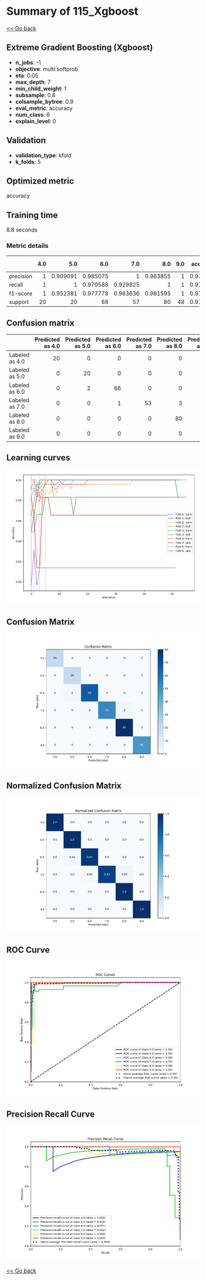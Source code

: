 # Summary of 115_Xgboost

[<< Go back](../README.md)


## Extreme Gradient Boosting (Xgboost)
- **n_jobs**: -1
- **objective**: multi:softprob
- **eta**: 0.05
- **max_depth**: 7
- **min_child_weight**: 1
- **subsample**: 0.8
- **colsample_bytree**: 0.9
- **eval_metric**: accuracy
- **num_class**: 6
- **explain_level**: 0

## Validation
 - **validation_type**: kfold
 - **k_folds**: 5

## Optimized metric
accuracy

## Training time

8.8 seconds

### Metric details
|           |   4.0 |       5.0 |       6.0 |       7.0 |       8.0 |   9.0 |   accuracy |   macro avg |   weighted avg |   logloss |
|:----------|------:|----------:|----------:|----------:|----------:|------:|-----------:|------------:|---------------:|----------:|
| precision |     1 |  0.909091 |  0.985075 |  1        |  0.963855 |     1 |   0.979522 |    0.976337 |       0.980462 |   1.50502 |
| recall    |     1 |  1        |  0.970588 |  0.929825 |  1        |     1 |   0.979522 |    0.983402 |       0.979522 |   1.50502 |
| f1-score  |     1 |  0.952381 |  0.977778 |  0.963636 |  0.981595 |     1 |   0.979522 |    0.979232 |       0.979493 |   1.50502 |
| support   |    20 | 20        | 68        | 57        | 80        |    48 |   0.979522 |  293        |     293        |   1.50502 |


## Confusion matrix
|                |   Predicted as 4.0 |   Predicted as 5.0 |   Predicted as 6.0 |   Predicted as 7.0 |   Predicted as 8.0 |   Predicted as 9.0 |
|:---------------|-------------------:|-------------------:|-------------------:|-------------------:|-------------------:|-------------------:|
| Labeled as 4.0 |                 20 |                  0 |                  0 |                  0 |                  0 |                  0 |
| Labeled as 5.0 |                  0 |                 20 |                  0 |                  0 |                  0 |                  0 |
| Labeled as 6.0 |                  0 |                  2 |                 66 |                  0 |                  0 |                  0 |
| Labeled as 7.0 |                  0 |                  0 |                  1 |                 53 |                  3 |                  0 |
| Labeled as 8.0 |                  0 |                  0 |                  0 |                  0 |                 80 |                  0 |
| Labeled as 9.0 |                  0 |                  0 |                  0 |                  0 |                  0 |                 48 |

## Learning curves
![Learning curves](learning_curves.png)
## Confusion Matrix

![Confusion Matrix](confusion_matrix.png)


## Normalized Confusion Matrix

![Normalized Confusion Matrix](confusion_matrix_normalized.png)


## ROC Curve

![ROC Curve](roc_curve.png)


## Precision Recall Curve

![Precision Recall Curve](precision_recall_curve.png)



[<< Go back](../README.md)
